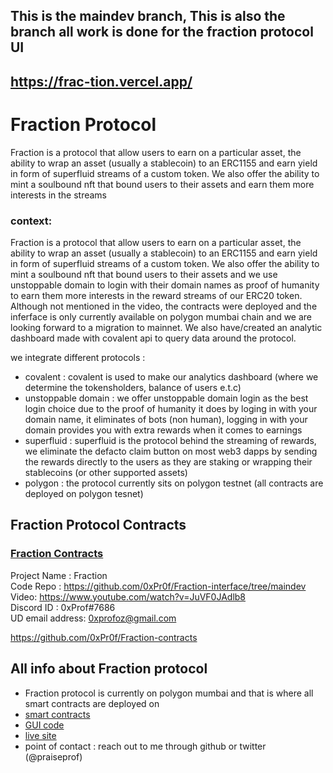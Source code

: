 ## This is the maindev branch, This is also the branch all work is done for the fraction protocol UI 

## https://frac-tion.vercel.app/

<!-- ## [The MainDev branch](https://github.com/0xPr0f/Fraction-interface/tree/maindev) -->

# Fraction Protocol
Fraction is a protocol that allow users to earn on a particular asset, the ability to wrap an asset (usually a stablecoin) to an ERC1155 and earn yield in form of superfluid streams of a custom token.
We also offer the ability to mint a soulbound nft that bound users to their assets and earn them more interests in the streams

### context:   
Fraction is a protocol that allow users to earn on a particular asset, the ability to wrap an asset (usually a stablecoin) to an ERC1155 and earn yield in form of superfluid streams of a custom token. We also offer the ability to mint a soulbound nft that bound users to their assets and we use unstoppable domain to login with their domain names as proof of humanity to earn them more interests in the reward streams of our ERC20 token. Although not mentioned in the video, the contracts were deployed and the inferface is only currently available on polygon mumbai chain and we are looking forward to a migration to mainnet. We also have/created an analytic dashboard made with covalent api to query data around the protocol.              

we integrate different protocols :
- covalent : covalent is used to make our analytics dashboard (where we determine the tokensholders, balance of users e.t.c)         
- unstoppable domain : we offer unstoppable domain login as the best login choice due to the proof of humanity it does by loging in with your domain name, it eliminates of bots (non human), logging in with your domain provides you with extra rewards when it comes to earnings     
- superfluid : superfluid is the protocol behind the streaming of rewards, we eliminate the defacto claim button on most web3 dapps by sending the rewards directly to the users as they are staking or wrapping their stablecoins (or other supported assets)       
- polygon : the protocol currently sits on polygon testnet (all contracts are deployed on polygon tesnet)    
 
## Fraction Protocol Contracts

### [Fraction Contracts](https://github.com/0xPr0f/Fraction-contracts)

Project Name : Fraction         
Code Repo : https://github.com/0xPr0f/Fraction-interface/tree/maindev       
Video: https://www.youtube.com/watch?v=JuVF0JAdlb8         
Discord ID : 0xProf#7686       
UD email address: 0xprofoz@gmail.com

https://github.com/0xPr0f/Fraction-contracts
<!--
# [Submission page](https://showcase.ethglobal.com/hackmoney2022/fraction-fqvbu)
[showcase and explantory video on fraction protocol] (https://showcase.ethglobal.com/hackmoney2022/fraction-fqvbu)
-->
<!--
---
## sample branch of the fraction protocol

### https://fractionapp.vercel.app

---

## development branch of the fraction protocol

### https://fractiondev.netlify.app
-->
## All info about Fraction protocol
* Fraction protocol is currently on polygon mumbai and that is where all smart contracts are deployed on
* [smart contracts](https://github.com/0xPr0f/Fraction-contracts)
* [GUI code](https://github.com/0xPr0f/Fraction-interface/tree/maindev)
* [live site](https://frac-tion.vercel.app/)
* point of contact : reach out to me through github or twitter (@praiseprof)
